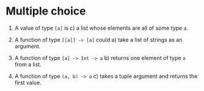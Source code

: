 # Multiple choice

1. A value of type `[a]` is c) a list whose elements are all of some type `a`.

2. A function of type `[[a]] -> [a]` could a) take a list of strings as an argument.

3. A function of type `[a] -> Int -> a` b) returns one element of type `a` from a list.

4. A function of type `(a, b) -> a` c) takes a tuple argument and returns the first value.
